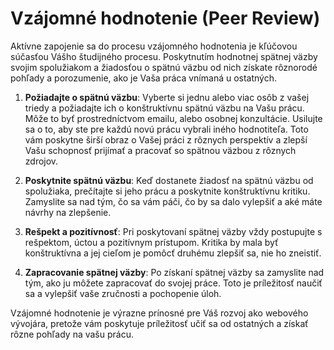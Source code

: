 # Vzájomné hodnotenie (Peer Review)

Aktívne zapojenie sa do procesu vzájomného hodnotenia je kľúčovou súčasťou Vášho študijného procesu. Poskytnutím hodnotnej spätnej väzby svojim spolužiakom a žiadosťou o spätnú väzbu od nich získate rôznorodé pohľady a porozumenie, ako je Vaša práca vnímaná u ostatných.

1. **Požiadajte o spätnú väzbu**: Vyberte si jednu alebo viac osôb z vašej triedy a požiadajte ich o konštruktívnu spätnú väzbu na Vašu prácu. Môže to byť prostredníctvom emailu, alebo osobnej konzultácie. Usilujte sa o to, aby ste pre každú novú prácu vybrali iného hodnotiteľa. Toto vám poskytne širší obraz o Vašej práci z rôznych perspektív a zlepší Vašu schopnosť prijímať a pracovať so spätnou väzbou z rôznych zdrojov.

2. **Poskytnite spätnú väzbu**: Keď dostanete žiadosť na spätnú väzbu od spolužiaka, prečítajte si jeho prácu a poskytnite konštruktívnu kritiku. Zamyslite sa nad tým, čo sa vám páči, čo by sa dalo vylepšiť a aké máte návrhy na zlepšenie.

3. **Rešpekt a pozitívnosť**: Pri poskytovaní spätnej väzby vždy postupujte s rešpektom, úctou a pozitívnym prístupom. Kritika by mala byť konštruktívna a jej cieľom je pomôcť druhému zlepšiť sa, nie ho zneistiť.

4. **Zapracovanie spätnej väzby**: Po získaní spätnej väzby sa zamyslite nad tým, ako ju môžete zapracovať do svojej práce. Toto je príležitosť naučiť sa a vylepšiť vaše zručnosti a pochopenie úloh.

Vzájomné hodnotenie je výrazne prínosné pre Váš rozvoj ako webového vývojára, pretože vám poskytuje príležitosť učiť sa od ostatných a získať rôzne pohľady na vašu prácu.
